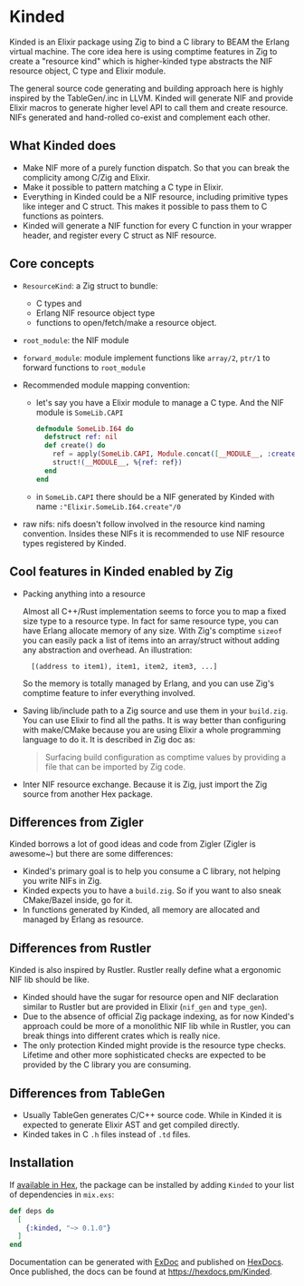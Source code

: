 # Kinded

Kinded is an Elixir package using Zig to bind a C library to BEAM the Erlang virtual machine.
The core idea here is using comptime features in Zig to create a "resource kind" which is higher-kinded type abstracts the NIF resource object, C type and Elixir module.

The general source code generating and building approach here is highly inspired by the TableGen/.inc in LLVM.
Kinded will generate NIF and provide Elixir macros to generate higher level API to call them and create resource.
NIFs generated and hand-rolled co-exist and complement each other.

## What Kinded does

- Make NIF more of a purely function dispatch. So that you can break the complicity among C/Zig and Elixir.
- Make it possible to pattern matching a C type in Elixir.
- Everything in Kinded could be a NIF resource, including primitive types like integer and C struct. This makes it possible to pass them to C functions as pointers.
- Kinded will generate a NIF function for every C function in your wrapper header, and register every C struct as NIF resource.

## Core concepts

- `ResourceKind`: a Zig struct to bundle:

  - C types and
  - Erlang NIF resource object type
  - functions to open/fetch/make a resource object.

- `root_module`: the NIF module
- `forward_module`: module implement functions like `array/2`, `ptr/1` to forward functions to `root_module`
- Recommended module mapping convention:

  - let's say you have a Elixir module to manage a C type. And the NIF module is `SomeLib.CAPI`

    ```elixir
    defmodule SomeLib.I64 do
      defstruct ref: nil
      def create() do
        ref = apply(SomeLib.CAPI, Module.concat([__MODULE__, :create]) |> Kinded.check!
        struct!(__MODULE__, %{ref: ref})
      end
    end
    ```

  - in `SomeLib.CAPI` there should be a NIF generated by Kinded with name `:"Elixir.SomeLib.I64.create"/0`

- raw nifs: nifs doesn't follow involved in the resource kind naming convention. Insides these NIFs it is recommended to use NIF resource types registered by Kinded.

## Cool features in Kinded enabled by Zig

- Packing anything into a resource

  Almost all C++/Rust implementation seems to force you to map a fixed size type to a resource type.
  In fact for same resource type, you can have Erlang allocate memory of any size.
  With Zig's comptime `sizeof` you can easily pack a list of items into an array/struct without adding any abstraction and overhead. An illustration:

  ```
    [(address to item1), item1, item2, item3, ...]
  ```

  So the memory is totally managed by Erlang, and you can use Zig's comptime feature to infer everything involved.

- Saving lib/include path to a Zig source and use them in your `build.zig`. You can use Elixir to find all the paths. It is way better than configuring with make/CMake because you are using Elixir a whole programming language to do it. It is described in Zig doc as:

  > Surfacing build configuration as comptime values by providing a file that can be imported by Zig code.

- Inter NIF resource exchange. Because it is Zig, just import the Zig source from another Hex package.

## Differences from Zigler

Kinded borrows a lot of good ideas and code from Zigler (Zigler is awesome~) but there are some differences:

- Kinded's primary goal is to help you consume a C library, not helping you write NIFs in Zig.
- Kinded expects you to have a `build.zig`. So if you want to also sneak CMake/Bazel inside, go for it.
- In functions generated by Kinded, all memory are allocated and managed by Erlang as resource.

## Differences from Rustler

Kinded is also inspired by Rustler. Rustler really define what a ergonomic NIF lib should be like.

- Kinded should have the sugar for resource open and NIF declaration similar to Rustler but are provided in Elixir (`nif_gen` and `type_gen`).
- Due to the absence of official Zig package indexing, as for now Kinded's approach could be more of a monolithic NIF lib while in Rustler, you can break things into different crates which is really nice.
- The only protection Kinded might provide is the resource type checks. Lifetime and other more sophisticated checks are expected to be provided by the C library you are consuming.

## Differences from TableGen

- Usually TableGen generates C/C++ source code. While in Kinded it is expected to generate Elixir AST and get compiled directly.
- Kinded takes in C `.h` files instead of `.td` files.

## Installation

If [available in Hex](https://hex.pm/docs/publish), the package can be installed
by adding `Kinded` to your list of dependencies in `mix.exs`:

```elixir
def deps do
  [
    {:kinded, "~> 0.1.0"}
  ]
end
```

Documentation can be generated with [ExDoc](https://github.com/elixir-lang/ex_doc)
and published on [HexDocs](https://hexdocs.pm). Once published, the docs can
be found at <https://hexdocs.pm/Kinded>.
